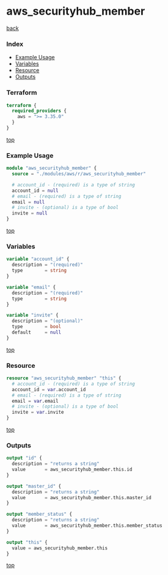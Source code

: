 # aws_securityhub_member

[back](../aws.md)

### Index

- [Example Usage](#example-usage)
- [Variables](#variables)
- [Resource](#resource)
- [Outputs](#outputs)

### Terraform

```terraform
terraform {
  required_providers {
    aws = ">= 3.35.0"
  }
}
```

[top](#index)

### Example Usage

```terraform
module "aws_securityhub_member" {
  source = "./modules/aws/r/aws_securityhub_member"

  # account_id - (required) is a type of string
  account_id = null
  # email - (required) is a type of string
  email = null
  # invite - (optional) is a type of bool
  invite = null
}
```

[top](#index)

### Variables

```terraform
variable "account_id" {
  description = "(required)"
  type        = string
}

variable "email" {
  description = "(required)"
  type        = string
}

variable "invite" {
  description = "(optional)"
  type        = bool
  default     = null
}
```

[top](#index)

### Resource

```terraform
resource "aws_securityhub_member" "this" {
  # account_id - (required) is a type of string
  account_id = var.account_id
  # email - (required) is a type of string
  email = var.email
  # invite - (optional) is a type of bool
  invite = var.invite
}
```

[top](#index)

### Outputs

```terraform
output "id" {
  description = "returns a string"
  value       = aws_securityhub_member.this.id
}

output "master_id" {
  description = "returns a string"
  value       = aws_securityhub_member.this.master_id
}

output "member_status" {
  description = "returns a string"
  value       = aws_securityhub_member.this.member_status
}

output "this" {
  value = aws_securityhub_member.this
}
```

[top](#index)